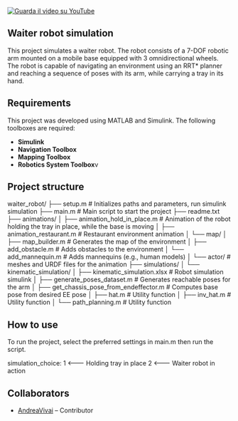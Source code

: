 [![Guarda il video su YouTube](https://img.youtube.com/vi/CQSC1y-ab6w/0.jpg)](https://www.youtube.com/watch?v=CQSC1y-ab6w)


## Waiter robot simulation

This project simulates a waiter robot. The robot consists of a 7-DOF robotic arm mounted on a mobile base equipped with 3 omnidirectional wheels.
The robot is capable of navigating an environment using an RRT* planner and reaching a sequence of poses with its arm, while carrying a tray in its hand.

## Requirements

This project was developed using MATLAB and Simulink. 
The following toolboxes are required:

- **Simulink** 
- **Navigation Toolbox** 
- **Mapping Toolbox**
- **Robotics System Toolbox**v


## Project structure

waiter_robot/
├── setup.m # Initializes paths and parameters, run simulink simulation
├── main.m # Main script to start the project
├── readme.txt
├── animations/
│ ├── animation_hold_in_place.m # Animation of the robot holding the tray in place, while the base is moving
│ ├── animation_restaurant.m # Restaurant environment animation
│ └── map/
│ ├── map_builder.m # Generates the map of the environment
│ ├── add_obstacle.m # Adds obstacles to the environment
│ └── add_mannequin.m # Adds mannequins (e.g., human models) 
│ └── actor/ # meshes and URDF files for the animation
├── simulations/
│ └── kinematic_simulation/
│ ├── kinematic_simulation.xlsx # Robot simulation simulink
│ ├── generate_poses_dataset.m # Generates reachable poses for the arm
│ ├── get_chassis_pose_from_endeffector.m # Computes base pose from desired EE pose
│ ├── hat.m # Utility function 
│ ├── inv_hat.m # Utility function 
│ └── path_planning.m # Utility function 


## How to use

To run the project, select the preferred settings in main.m then run the script.

simulation_choice: 
    1 <--- Holding tray in place
    2 <--- Waiter robot in action


## Collaborators

- [AndreaVivai](https://github.com/AndreaVivai) – Contributor 
